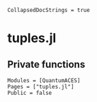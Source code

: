 ```@meta
CollapsedDocStrings = true
```

# tuples.jl

## Private functions

```@autodocs
Modules = [QuantumACES]
Pages = ["tuples.jl"]
Public = false
```
